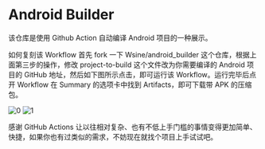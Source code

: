 # Android Builder

该仓库是使用 Github Action 自动编译 Android 项目的一种展示。

如何复刻该 Workflow
首先 fork 一下 Wsine/android_builder 这个仓库，根据上面第三步的操作，修改 project-to-build 这个文件改为你需要编译的 Android 项目的 GitHub 地址，然后如下图所示点击，即可运行该 Workflow。运行完毕后点开 Workflow 在 Summary 的选项卡中找到 Artifacts，即可下载带 APK 的压缩包。

![0](https://github.com/Filterrr/android_builder/assets/36611101/aed8f1c0-0b56-4015-bf11-0514e595ddfa)
![1](https://github.com/Filterrr/android_builder/assets/36611101/a3d7750a-3400-41b8-a3be-425851321662)


感谢 GitHub Actions 让以往相对复杂、也有不低上手门槛的事情变得更加简单、快捷，如果你也有过类似的需求，不妨现在就找个项目上手试试吧。
